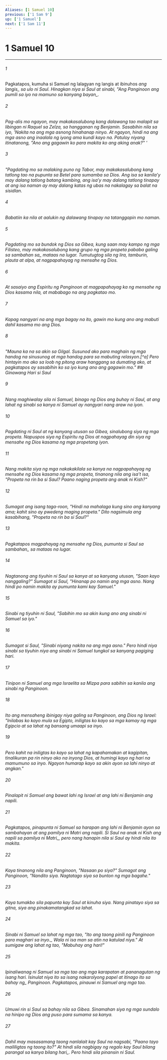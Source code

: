```yaml
---
Aliases: [1 Samuel 10]
previous: ['1 Sam 9']
up: ['1 Samuel']
next: ['1 Sam 11']
---
```

# 1 Samuel 10

***






















###### 1 










Pagkatapos, kumuha si Samuel ng lalagyan ng langis at ibinuhos <i class="trans-change">ang langis_ sa ulo ni Saul. Hinagkan niya si Saul at sinabi, "Ang Panginoon ang pumili sa iyo na mamuno sa kanyang <i class="trans-change">bayan_. 





















###### 2 










Pag-alis mo ngayon, may makakasalubong kang dalawang tao malapit sa libingan ni Raquel sa Zelza, sa hangganan ng Benjamin. Sasabihin nila sa iyo, 'Nakita na ang mga asnong hinahanap ninyo. At ngayon, hindi na ang mga asno ang inaalala ng iyong ama kundi kayo na. Patuloy niyang itinatanong, "Ano ang gagawin ko para makita ko ang aking anak?" ' 





















###### 3 










"Pagdating mo sa malaking puno ng Tabor, may makakasalubong kang tatlong tao na pupunta sa Betel para sumamba sa Dios. Ang isa sa kanilaʼy may dalang tatlong batang kambing, ang isaʼy may dalang tatlong tinapay at ang isa naman ay may dalang katas ng ubas na nakalagay sa balat na sisidlan. 





















###### 4 










Babatiin ka nila at aalukin ng dalawang tinapay na tatanggapin mo naman. 





















###### 5 










Pagdating mo sa bundok ng Dios sa Gibea, kung saan may kampo ng mga Filisteo, may makakasalubong kang grupo ng mga propeta pababa galing sa <i class="trans-change">sambahan sa_ mataas na lugar. Tumutugtog sila ng lira, tamburin, plauta at alpa, at nagpapahayag ng mensahe ng Dios. 





















###### 6 










At sasaiyo ang Espiritu ng Panginoon at magpapahayag ka ng mensahe ng Dios kasama nila, at mababago na ang pagkatao mo. 





















###### 7 










Kapag nangyari na ang mga bagay na ito, gawin mo kung ano ang mabuti dahil kasama mo ang Dios. 





















###### 8 










"Mauna ka na sa akin sa Gilgal. Susunod ako para maghain ng mga handog na sinusunog at mga handog para sa mabuting relasyon.[^a] Pero hintayin mo ako sa loob ng pitong araw hanggang sa dumating ako, at pagkatapos ay sasabihin ko sa iyo kung ano ang gagawin mo." ## Ginawang Hari si Saul 





















###### 9 










Nang maghiwalay sila ni Samuel, binago ng Dios ang buhay ni Saul, at ang lahat ng sinabi sa kanya ni Samuel ay nangyari nang araw na iyon. 





















###### 10 










Pagdating ni Saul at ng kanyang utusan sa Gibea, sinalubong siya ng mga propeta. Napuspos siya ng Espiritu ng Dios at nagpahayag din siya ng mensahe ng Dios kasama ng mga propetang iyon. 





















###### 11 










Nang makita siya ng mga nakakakilala sa kanya na nagpapahayag ng mensahe ng Dios kasama ng mga propeta, tinanong nila ang isaʼt isa, "Propeta na rin ba si Saul? Paano naging propeta ang anak ni Kish?" 





















###### 12 










Sumagot ang isang taga-roon, "Hindi na mahalaga kung sino ang kanyang ama; kahit sino ay pwedeng maging propeta." Dito nagsimula ang kasabihang, "Propeta na rin ba si Saul?" 





















###### 13 










Pagkatapos magpahayag ng mensahe ng Dios, pumunta si Saul sa <i class="trans-change">sambahan_ sa mataas na lugar. 





















###### 14 










Nagtanong ang tiyuhin ni Saul sa kanya at sa kanyang utusan, "Saan kayo nanggaling?" Sumagot si Saul, "Hinanap po namin ang mga asno. Nang hindi po namin makita ay pumunta kami kay Samuel." 





















###### 15 










Sinabi ng tiyuhin ni Saul, "Sabihin mo sa akin kung ano ang sinabi ni Samuel sa iyo." 





















###### 16 










Sumagot si Saul, "Sinabi niyang nakita na ang mga asno." Pero hindi niya sinabi sa tiyuhin niya ang sinabi ni Samuel tungkol sa kanyang pagiging hari. 





















###### 17 










Tinipon ni Samuel ang mga Israelita sa Mizpa para sabihin sa kanila ang sinabi ng Panginoon. 





















###### 18 










Ito ang mensaheng ibinigay niya galing sa Panginoon, ang Dios ng Israel: "Inilabas ko kayo mula sa Egipto, iniligtas ko kayo sa mga kamay ng mga Egipcio at sa lahat ng bansang umaapi sa inyo. 





















###### 19 










Pero kahit na iniligtas ko kayo sa lahat ng kapahamakan at kagipitan, tinalikuran pa rin ninyo ako na inyong Dios, at humingi kayo ng hari na mamumuno sa inyo. Ngayon humarap kayo sa akin ayon sa lahi ninyo at angkan." 





















###### 20 










Pinalapit ni Samuel ang bawat lahi ng Israel at ang lahi ni Benjamin ang napili. 





















###### 21 










Pagkatapos, pinapunta ni Samuel sa harapan ang lahi ni Benjamin ayon sa sambahayan at ang pamilya ni Matri ang napili. Si Saul na anak ni Kish ang napili <i class="trans-change">sa pamilya ni Matri_, pero nang hanapin nila si Saul ay hindi nila ito makita. 





















###### 22 










Kaya tinanong nila ang Panginoon, "Nasaan po siya?" Sumagot ang Panginoon, "Nandito siya. Nagtatago siya sa bunton ng mga bagahe." 





















###### 23 










Kaya tumakbo sila papunta kay Saul at kinuha siya. Nang pinatayo siya sa gitna, siya ang pinakamatangkad sa lahat. 





















###### 24 










Sinabi ni Samuel sa lahat ng mga tao, "Ito ang taong pinili ng Panginoon <i class="trans-change">para maghari sa inyo._ Wala ni isa man sa atin na katulad niya." At sumigaw ang lahat ng tao, "Mabuhay ang hari!" 





















###### 25 










Ipinaliwanag ni Samuel sa mga tao ang mga karapatan at pananagutan ng isang hari. Isinulat niya ito sa isang nakarolyong papel at itinago ito sa <i class="trans-change">bahay ng_ Panginoon. Pagkatapos, pinauwi ni Samuel ang mga tao. 





















###### 26 










Umuwi rin si Saul sa bahay nila sa Gibea. Sinamahan siya ng mga sundalo na hinipo ng Dios ang puso para sumama sa kanya. 





















###### 27 










Dahil may masasamang taong nanlalait kay Saul na nagsabi, "Paano tayo maililigtas ng taong ito?" At hindi sila nagbigay ng regalo kay Saul <i class="trans-change">bilang parangal sa kanya bilang hari_. Pero hindi sila pinansin ni Saul.
